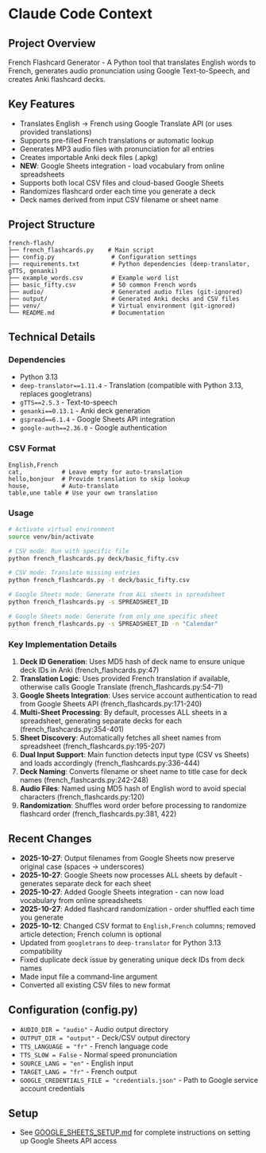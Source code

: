 # Claude Code Context

## Project Overview
French Flashcard Generator - A Python tool that translates English words to French, generates audio pronunciation using Google Text-to-Speech, and creates Anki flashcard decks.

## Key Features
- Translates English → French using Google Translate API (or uses provided translations)
- Supports pre-filled French translations or automatic lookup
- Generates MP3 audio files with pronunciation for all entries
- Creates importable Anki deck files (.apkg)
- **NEW**: Google Sheets integration - load vocabulary from online spreadsheets
- Supports both local CSV files and cloud-based Google Sheets
- Randomizes flashcard order each time you generate a deck
- Deck names derived from input CSV filename or sheet name

## Project Structure
```
french-flash/
├── french_flashcards.py    # Main script
├── config.py                # Configuration settings
├── requirements.txt         # Python dependencies (deep-translator, gTTS, genanki)
├── example_words.csv        # Example word list
├── basic_fifty.csv          # 50 common French words
├── audio/                   # Generated audio files (git-ignored)
├── output/                  # Generated Anki decks and CSV files
├── venv/                    # Virtual environment (git-ignored)
└── README.md                # Documentation
```

## Technical Details

### Dependencies
- Python 3.13
- `deep-translator==1.11.4` - Translation (compatible with Python 3.13, replaces googletrans)
- `gTTS==2.5.3` - Text-to-speech
- `genanki==0.13.1` - Anki deck generation
- `gspread==6.1.4` - Google Sheets API integration
- `google-auth==2.36.0` - Google authentication

### CSV Format
```csv
English,French
cat,           # Leave empty for auto-translation
hello,bonjour  # Provide translation to skip lookup
house,         # Auto-translate
table,une table # Use your own translation
```

### Usage
```bash
# Activate virtual environment
source venv/bin/activate

# CSV mode: Run with specific file
python french_flashcards.py deck/basic_fifty.csv

# CSV mode: Translate missing entries
python french_flashcards.py -t deck/basic_fifty.csv

# Google Sheets mode: Generate from ALL sheets in spreadsheet
python french_flashcards.py -s SPREADSHEET_ID

# Google Sheets mode: Generate from only one specific sheet
python french_flashcards.py -s SPREADSHEET_ID -n "Calendar"
```

### Key Implementation Details
1. **Deck ID Generation**: Uses MD5 hash of deck name to ensure unique deck IDs in Anki (french_flashcards.py:47)
2. **Translation Logic**: Uses provided French translation if available, otherwise calls Google Translate (french_flashcards.py:54-71)
3. **Google Sheets Integration**: Uses service account authentication to read from Google Sheets API (french_flashcards.py:171-240)
4. **Multi-Sheet Processing**: By default, processes ALL sheets in a spreadsheet, generating separate decks for each (french_flashcards.py:354-401)
5. **Sheet Discovery**: Automatically fetches all sheet names from spreadsheet (french_flashcards.py:195-207)
6. **Dual Input Support**: Main function detects input type (CSV vs Sheets) and loads accordingly (french_flashcards.py:336-444)
7. **Deck Naming**: Converts filename or sheet name to title case for deck names (french_flashcards.py:242-248)
8. **Audio Files**: Named using MD5 hash of English word to avoid special characters (french_flashcards.py:120)
9. **Randomization**: Shuffles word order before processing to randomize flashcard order (french_flashcards.py:381, 422)

## Recent Changes
- **2025-10-27**: Output filenames from Google Sheets now preserve original case (spaces → underscores)
- **2025-10-27**: Google Sheets now processes ALL sheets by default - generates separate deck for each sheet
- **2025-10-27**: Added Google Sheets integration - can now load vocabulary from online spreadsheets
- **2025-10-27**: Added flashcard randomization - order shuffled each time you generate
- **2025-10-12**: Changed CSV format to `English,French` columns; removed article detection; French column is optional
- Updated from `googletrans` to `deep-translator` for Python 3.13 compatibility
- Fixed duplicate deck issue by generating unique deck IDs from deck names
- Made input file a command-line argument
- Converted all existing CSV files to new format

## Configuration (config.py)
- `AUDIO_DIR = "audio"` - Audio output directory
- `OUTPUT_DIR = "output"` - Deck/CSV output directory
- `TTS_LANGUAGE = "fr"` - French language code
- `TTS_SLOW = False` - Normal speed pronunciation
- `SOURCE_LANG = "en"` - English input
- `TARGET_LANG = "fr"` - French output
- `GOOGLE_CREDENTIALS_FILE = "credentials.json"` - Path to Google service account credentials

## Setup
- See [GOOGLE_SHEETS_SETUP.md](GOOGLE_SHEETS_SETUP.md) for complete instructions on setting up Google Sheets API access
